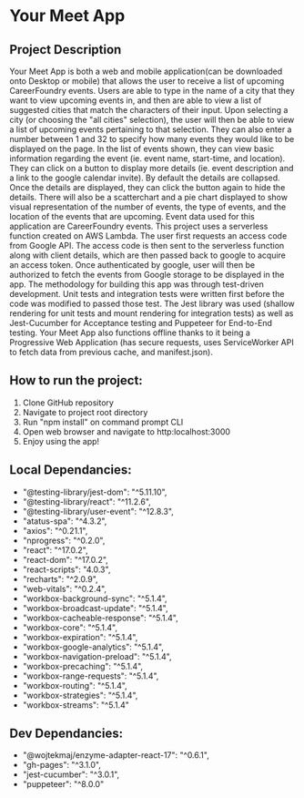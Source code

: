 # Your Meet App

## Project Description
Your Meet App is both a web and mobile application(can be downloaded onto Desktop or mobile) that allows the user to receive a list of upcoming CareerFoundry events. Users are able to type in the name of a city that they want to view upcoming events in, and then are able to view a list of suggested cities that match the characters of their input. Upon selecting a city (or choosing the "all cities" selection), the user will then be able to view a list of upcoming events pertaining to that selection. They can also enter a number between 1 and 32 to specify how many events they would like to be displayed on the page. In the list of events shown, they can view basic information regarding the event (ie. event name, start-time, and location). They can click on a button to display more details (ie. event description and a link to the google calendar invite). By default the details are collapsed. Once the details are displayed, they can click the button again to hide the details. There will also be a scatterchart and a pie chart displayed to show visual representation of the number of events, the type of events, and the location of the events that are upcoming. 
Event data used for this application are CareerFoundry events. This project uses a serverless function created on AWS Lambda. The user first requests an access code from Google API. The access code is then sent to the serverless function along with client details, which are then passed back to google to acquire an access token. Once authenticated by google, user will then be authorized to fetch the events from Google storage to be displayed in the app. 
The methodology for building this app was through test-driven development. Unit tests and integration tests were written first before the code was modified to passed those test. The Jest library was used (shallow rendering for unit tests and mount rendering for integration tests) as well as Jest-Cucumber for Acceptance testing and Puppeteer for End-to-End testing.
Your Meet App also functions offline thanks to it being a Progressive Web Application (has secure requests, uses ServiceWorker API to fetch data from previous cache, and manifest.json).  

## How to run the project:
1. Clone GitHub repository
2. Navigate to project root directory
3. Run "npm install" on command prompt CLI
4. Open web browser and navigate to http:localhost:3000
5. Enjoy using the app!

## Local Dependancies:
 - "@testing-library/jest-dom": "^5.11.10",
 - "@testing-library/react": "^11.2.6",
 - "@testing-library/user-event": "^12.8.3",
 - "atatus-spa": "^4.3.2",
 - "axios": "^0.21.1",
 - "nprogress": "^0.2.0",
 - "react": "^17.0.2",
 - "react-dom": "^17.0.2",
 - "react-scripts": "4.0.3",
 - "recharts": "^2.0.9",
 - "web-vitals": "^0.2.4",
 - "workbox-background-sync": "^5.1.4",
 - "workbox-broadcast-update": "^5.1.4",
 - "workbox-cacheable-response": "^5.1.4",
 - "workbox-core": "^5.1.4",
 - "workbox-expiration": "^5.1.4",
 - "workbox-google-analytics": "^5.1.4",
 - "workbox-navigation-preload": "^5.1.4",
 - "workbox-precaching": "^5.1.4",
 - "workbox-range-requests": "^5.1.4",
 - "workbox-routing": "^5.1.4",
 - "workbox-strategies": "^5.1.4",
 - "workbox-streams": "^5.1.4"

## Dev Dependancies:
 - "@wojtekmaj/enzyme-adapter-react-17": "^0.6.1",
 - "gh-pages": "^3.1.0",
 - "jest-cucumber": "^3.0.1",
 - "puppeteer": "^8.0.0"